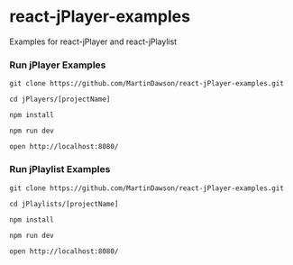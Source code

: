 # react-jPlayer-examples
Examples for react-jPlayer and react-jPlaylist

### Run jPlayer Examples

```
git clone https://github.com/MartinDawson/react-jPlayer-examples.git

cd jPlayers/[projectName]

npm install

npm run dev

open http://localhost:8080/
```

### Run jPlaylist Examples

```
git clone https://github.com/MartinDawson/react-jPlayer-examples.git

cd jPlaylists/[projectName]

npm install

npm run dev

open http://localhost:8080/
```